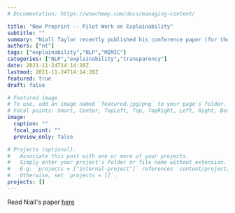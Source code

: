```yaml
---
# Documentation: https://wowchemy.com/docs/managing-content/

title: "New Preprint -- Pilot Work on Explainability"
subtitle: ""
summary: "Niall Taylor recently published his conference paper (for the ML4H Conference) on pilot work using InfoCal for explainability and rationale production in NLP"
authors: ["nt"]
tags: ["explainability","NLP","MIMIC"]
categories: ["NLP","explainability","transparency"]
date: 2021-11-24T14:14:28Z
lastmod: 2021-11-24T14:14:28Z
featured: true
draft: false

# Featured image
# To use, add an image named `featured.jpg/png` to your page's folder.
# Focal points: Smart, Center, TopLeft, Top, TopRight, Left, Right, BottomLeft, Bottom, BottomRight.
image:
  caption: ""
  focal_point: ""
  preview_only: false

# Projects (optional).
#   Associate this post with one or more of your projects.
#   Simply enter your project's folder or file name without extension.
#   E.g. `projects = ["internal-project"]` references `content/project/deep-learning/index.md`.
#   Otherwise, set `projects = []`.
projects: []
---
```


Read Niall's paper [here](../../publication/taylor2021) 